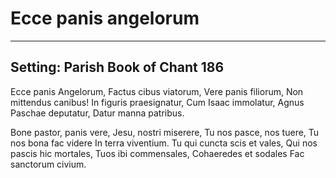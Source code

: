 # Ecce panis angelorum

***

## Setting: Parish Book of Chant 186

Ecce panis Angelorum,
Factus cibus viatorum,
Vere panis filiorum,
Non mittendus canibus!
In figuris praesignatur,
Cum Isaac immolatur,
Agnus Paschae deputatur,
Datur manna patribus.

Bone pastor, panis vere,
Jesu, nostri miserere,
Tu nos pasce, nos tuere,
Tu nos bona fac videre
In terra viventium.
Tu qui cuncta scis et vales,
Qui nos pascis hic mortales,
Tuos ibi commensales,
Cohaeredes et sodales
Fac sanctorum civium.